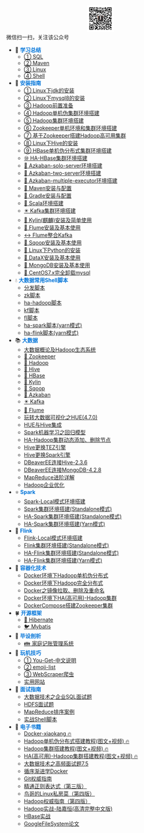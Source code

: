 <div align="center"><img src="gzh.jpg" width="72" height="72" title="微信公众号:小康新鲜事儿" alt="微信公众号:小康新鲜事儿"></div>
<span class="wechat">微信扫一扫，关注该公众号</span>

- :corn: <strong><font color="#0074D9">学习总结</font></strong>
    - [① SQL](SQL/mysql)
    - [② Maven](Maven/maven)
    - [③ Linux](Linux/linux)
    - [④ Shell](Shell/shell)
- :dart: <strong><font color="#0074D9">安装指南</font></strong>
    - [① Linux下jdk的安装](Linux/jdk)
    - [② Linux下mysql8的安装](SQL/installation/CentOS7.x安装mysql8.0.19)
    - [③ Hadoop前置准备](BigData/installation/Hadoop前置准备)
    - [④ Hadoop单机伪集群环境搭建](BigData/installation/Hadoop单机环境搭建)
    - [⑤ Hadoop集群环境搭建](BigData/installation/Hadoop集群环境搭建)
    - [⑥ Zookeeper单机环境和集群环境搭建](BigData/installation/Zookeeper单机环境和集群环境搭建)
    - [⑦ 基于Zookeeper搭建Hadoop高可用集群](BigData/installation/基于Zookeeper搭建Hadoop高可用集群)
    - [⑧ Linux下Hive的安装](BigData/installation/Hive安装教程)
    - [⑨ HBase单机伪分布式集群环境搭建](BigData/installation/HBase单机伪分布式集群环境搭建)
    - [⑩ HA-HBase集群环境搭建](BigData/installation/HA-HBase集群环境搭建)
    - [:arrows_counterclockwise: Azkaban-solo-server环境搭建](BigData/installation/Azkaban-solo-server环境搭建)
    - [:arrows_counterclockwise: Azkaban-two-server环境搭建](BigData/installation/Azkaban-two-server环境搭建)
    - [:arrows_counterclockwise: Azkaban-multiple-executor环境搭建](BigData/installation/Azkaban-multiple-executor环境搭建)
    - [:rice_scene: Maven安装与配置](BigData/installation/Maven安装与配置)
    - [:crystal_ball: Gradle安装与配置](BigData/installation/Gradle安装与配置)
    - [:izakaya_lantern: Scala环境搭建](BigData/installation/Scala环境搭建)
    - [:eight_pointed_black_star: Kafka集群环境搭建](BigData/installation/Kafka集群环境搭建)
    - [:dragon_face: Kylin(麒麟)安装及简单使用](BigData/Kylin安装及简单使用)
    - [:shell: Flume安装及基本使用](BigData/Flume安装及基本使用)
    - [:left_right_arrow: Flume整合Kafka](BigData/Flume整合Kafka)
    - [:ocean: Sqoop安装及基本使用](BigData/Sqoop安装及基本使用)
    - [:snake: Linux下Python的安装](Linux/python)
    - [:wrench: DataX安装及基本使用](BigData/DataX安装及基本使用)
    - [:leaves: MongoDB安装及基本使用](BigData/MongoDB安装及基本使用)
    - [:dolphin: CentOS7.x完全卸载mysql](SQL/installation/CentOS7.x完全卸载mysql)
- :droplet: <strong><font color="#0074D9">大数据常用Shell脚本</font></strong>
    - [分发脚本](Shell/大数据常用shell脚本之分发脚本)
    - [zk脚本](Shell/大数据常用shell脚本之zk脚本)
    - [ha-hadoop脚本](Shell/大数据常用shell脚本之ha-hadoop脚本)
    - [kf脚本](Shell/大数据常用shell脚本之kf脚本)
    - [fl脚本](Shell/大数据常用shell脚本之fl脚本)
    - [ha-spark脚本(yarn模式)](Shell/大数据常用shell脚本之ha-spark脚本)
    - [ha-flink脚本(yarn模式)](Shell/大数据常用shell脚本之ha-flink脚本)
- :books: <strong><font color="#0074D9">大数据</font></strong>
    - [大数据概论及Hadoop生态系统](BigData/大数据概论及Hadoop生态系统)
    - [:construction_worker: Zookeeper](BigData/Zookeeper)
    - [:elephant: Hadoop](BigData/hadoop)
	- [:honeybee: Hive](BigData/hive) 
	- [:whale: HBase](BigData/hbase)
	- [:dragon_face: Kylin](BigData/kylin)  
	- [:ocean: Sqoop](BigData/sqoop)
	- [:arrows_counterclockwise: Azkaban](BigData/Azkaban) 
	- [:eight_pointed_black_star: Kafka](BigData/kafka)
	- [:shell: Flume](BigData/flume)
	- [玩转大数据可视化之HUE(4.7.0)](BigData/玩转大数据可视化之HUE)
	- [HUE与Hive集成](BigData/HUE与Hive集成)
	- [Spark机器学习之回归模型](BigData/Spark机器学习之回归模型)
	- [HA-Hadoop集群动态添加、删除节点](BigData/HA-Hadoop集群动态添加、删除节点)
	- [Hive更换TEZ引擎](BigData/Hive更换TEZ引擎)
	- [Hive更换Spark引擎](BigData/Hive更换Spark引擎)
	- [DBeaverEE连接Hive-2.3.6](BigData/DBeaverEE连接Hive-2.3.6)
	- [DBeaverEE连接MongoDB-4.2.8](BigData/DBeaverEE连接MongoDB-4.2.8)
	- [MapReduce进阶详解](BigData/MapReduce进阶详解)
	- [Hadoop企业优化](BigData/Hadoop企业优化)
- :star: <strong><font color="#0074D9">Spark</font></strong>
    - [Spark-Local模式环境搭建](BigData/Spark-Local模式环境搭建)
    - [Spark集群环境搭建(Standalone模式)](BigData/Spark集群环境搭建(Standalone模式))
    - [HA-Spark集群环境搭建(Standalone模式)](BigData/HA-Spark集群环境搭建(Standalone模式))
    - [HA-Spark集群环境搭建(Yarn模式)](BigData/HA-Spark集群环境搭建(Yarn模式))
- :chestnut: <strong><font color="#0074D9">Flink</font></strong>
    - [Flink-Local模式环境搭建](BigData/Flink-Local模式环境搭建)
    - [Flink集群环境搭建(Standalone模式)](BigData/Flink集群环境搭建(Standalone模式))
    - [HA-Flink集群环境搭建(Standalone模式)](BigData/HA-Flink集群环境搭建(Standalone模式))
    - [HA-Flink集群环境搭建(Yarn模式)](BigData/HA-Flink集群环境搭建(Yarn模式))
- :department_store: <strong><font color="#0074D9">容器化技术</font></strong>
    - [Docker环境下Hadoop单机伪分布式](BigData/Docker环境下Hadoop单机伪分布式)
    - [Docker环境下Hadoop完全分布式](BigData/Docker环境下Hadoop完全分布式)
    - [Docker之镜像拉取、删除及重命名](BigData/Docker之镜像拉取、删除及重命名)
    - [Docker环境下HA(高可用)-Hadoop集群](BigData/Docker环境下HA(高可用)-Hadoop集群)
    - [DockerCompose搭建Zookeeper集群](BigData/DockerCompose搭建Zookeeper集群)
- :four_leaf_clover: <strong><font color="#0074D9">开源框架</font></strong>
    - [:bear: Hibernate](Framework/hibernate)
    - [:bird: Mybatis](Framework/mybatis)
- :runner: <strong><font color="#0074D9">毕设剖析</font></strong>
    - [:family: 家庭记账管理系统](UML/plantuml)
- :iphone: <strong><font color="#0074D9">玩机技巧</font></strong>
    - [① You-Get-中文说明](Phone/you-get)
    - [② emoji-list](Phone/emoji)
    - [③ WebScraper爬虫](spider/WebScraper爬虫)
    - [实用网站](site/实用网站)
- :key: <strong><font color="#0074D9">面试指南</font></strong>
    - [大数据技术之企业SQL面试题](SQL/sql-audition)
    - [HDFS面试题](BigData/HDFS面试题)
	- [MapReduce排序案例](BigData/MapReduce排序案例)
    - [实战Shell脚本](Shell/shell-example)
- :open_book: <strong><font color="#0074D9">电子书籍</font></strong>
    - [Docker-xiaokang :fire:](Books/xiaokang)
    - [Hadoop单机伪分布式搭建教程(图文+视频) :fire:](Books/hadoop_standalone)
    - [Hadoop集群搭建教程(图文+视频) :fire:](Books/hadoop_cluster)
    - [HA(高可用)-Hadoop集群搭建教程(图文+视频) :fire:](Books/hadoop_ha)
    - [大数据技术之高频面试题7.5](Books/大数据技术之高频面试题7.5)
    - [循序渐进学Docker](Books/docker)
    - [Git权威指南](Books/git)
    - [精通正则表达式（第三版）](Books/regex)
    - [鸟哥的Linux私房菜（第四版）](Books/birds)
    - [Hadoop权威指南（第四版）](Books/hadoop01)
    - [Hadoop实战-陆嘉恒(高清完整中文版)](Books/hadoop02)
    - [HBase实战](Books/hbase)
    - [GoogleFileSystem论文](Books/gfs)